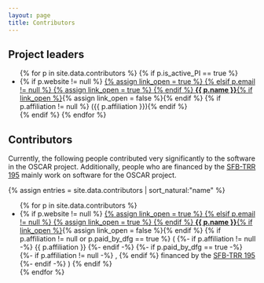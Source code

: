 ```yaml
---
layout: page
title: Contributors
---
```


## Project leaders

<ul>
{% for p in site.data.contributors %}
{% if p.is_active_PI == true %}
  <li>
    {% if p.website != null %}
        <a href="{{ p.website }}">
        {% assign link_open = true %}
    {% elsif p.email != null %}
        <a href="mailto:{{ p.email }}">
        {% assign link_open = true %}
    {% endif %}
    <strong>{{ p.name }}</strong>{% if link_open %}</a>{% assign link_open = false %}{% endif %}
    {% if p.affiliation != null %} ({{ p.affiliation }}){% endif %}
  </li>
{% endif %}
{% endfor %}
</ul>

## Contributors

Currently, the following people contributed very significantly to the software in the
OSCAR project.
Additionally, people who are financed by the [SFB-TRR 195](https://www.computeralgebra.de/sfb/) mainly work on software
for the OSCAR project.

{% assign entries = site.data.contributors | sort_natural:"name" %}
<ul>
{% for p in site.data.contributors %}
  <li>
    {% if p.website != null %}
        <a href="{{ p.website }}">
        {% assign link_open = true %}
    {% elsif p.email != null %}
        <a href="mailto:{{ p.email }}">
        {% assign link_open = true %}
    {% endif %}
    <strong>{{ p.name }}</strong>{% if link_open %}</a>{% assign link_open = false %}{% endif %}
    {% if p.affiliation != null or p.paid_by_dfg == true %}
        (
        {%- if p.affiliation != null -%}
            {{ p.affiliation }}
        {%- endif -%}
        {%- if p.paid_by_dfg == true -%}
            {%- if p.affiliation != null -%}
            ,
            {% endif %}
            financed by the <a href="https://www.computeralgebra.de/sfb/">SFB-TRR 195</a>
        {%- endif -%}
        )
    {% endif %}

</li>
    {% endfor %}
</ul>
